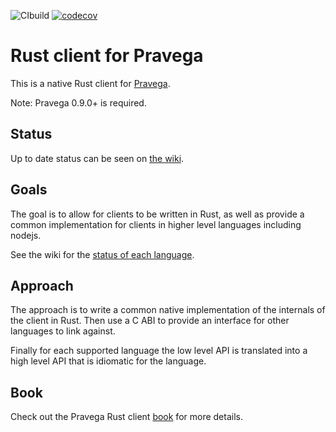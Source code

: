![CIbuild](https://github.com/pravega/pravega-client-rust/workflows/CIbuild/badge.svg)
[![codecov](https://codecov.io/gh/pravega/pravega-client-rust/branch/master/graph/badge.svg?token=XEjqMkINCV)](https://codecov.io/gh/pravega/pravega-client-rust)

# Rust client for Pravega

This is a native Rust client for [Pravega](https://www.pravega.io/). 

Note: Pravega 0.9.0+ is required.

## Status

Up to date status can be seen on [the wiki](https://github.com/pravega/pravega-client-rust/wiki/Design-plan).

## Goals

The goal is to allow for clients to be written in Rust, as well as provide a common implementation for clients in higher level languages including nodejs. 

See the wiki for the [status of each language](https://github.com/pravega/pravega-client-rust/wiki/Supported-APIs).

## Approach

The approach is to write a common native implementation of the internals of the client in Rust. Then use a C ABI to provide an interface for other languages to link against.

Finally for each supported language the low level API is translated into a high level API that is idiomatic for the language.

## Book

Check out the Pravega Rust client [book](https://pravega.github.io/pravega-client-rust/) for more details.